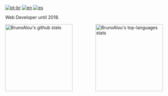 [![pt-br](https://img.shields.io/badge/lang-pt--br-green.svg)](https://github.com/Brunoalou/README.md)
[![en](https://img.shields.io/badge/lang-en-red.svg)](https://github.com/Brunoalou/README.en.md)
[![es](https://img.shields.io/badge/lang-es-yellow.svg)](https://github.com/Brunoalou/README.es.md)

Web Developer until 2018. 


  <img align="left" height="215em" alt="BrunoAlou's github stats" src="https://github-readme-stats.vercel.app/api?username=Brunoalou&theme=chartreuse-dark&show_icons=true" />
  <img align="right" height="215em" alt="BrunoAlou's top-languages stats" src="https://github-readme-stats.vercel.app/api/top-langs/?username=Brunoalou&theme=chartreuse-dark" />
